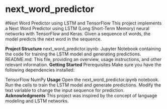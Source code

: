 # next_word_predictor
#Next Word Predictor using LSTM and TensorFlow
This project implements a Next Word Predictor using LSTM (Long Short-Term Memory) neural networks with TensorFlow and Keras. Given a sequence of words, the model predicts the next word in the sequence.

**Project Structure**
next_word_predictor.ipynb: Jupyter Notebook containing the code for training the LSTM model and generating predictions.
README.md: This file, providing an overview, usage instructions, and other relevant information.
**Getting Started**
Prerequisites
Make sure you have the following dependencies installed:

TensorFlow
NumPy
**Usage**
Open the next_word_predictor.ipynb notebook.
Run the cells to train the LSTM model and generate predictions.
Modify the text variable to change the input sequence for prediction.
**Acknowledgments**
This project was inspired by the concept of language modeling and LSTM networks.
